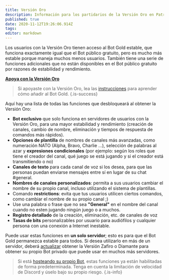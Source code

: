 ```yaml
---
title: Versión Oro
description: Información para los partidarios de la Versión Oro en Patreon (patreon.com/pixaal)
published: true
date: 2020-11-12T19:26:06.914Z
tags: 
editor: markdown
---
```


Los usuarios con la Versión Oro tienen acceso al Bot Gold estable, que funciona exactamente igual que el Bot público gratuito, pero es mucho más estable porque maneja muchos menos usuarios. También tiene una serie de funciones adicionales que no están disponibles en el Bot público gratuito por razones de estabilidad y rendimiento.

**[Apoya con la Versión Oro](Https://www.patreon.com/pixaal)**

> Si apoyaste con la Versión Oro, lea las [instrucciones](https://www.patreon.com/posts/36309048) para aprender cómo añadir al Bot Gold.
{.is-success}

Aquí hay una lista de todas las funciones que desbloqueará al obtener la Versión Oro:

* **Bot exclusivo** que solo funciona en servidores de usuarios con la Versión Oro, para una mayor estabilidad y rendimiento (creación de canales, cambio de nombre, eliminación y tiempos de respuesta de comandos más rápidos).
* **Opciones de plantilla** de nombres de canales más avanzadas, como numeración NATO (Alpha, Bravo, Charlie ...), selección de palabras al azar y **expresiones condicionales** (por ejemplo: según los roles que tiene el creador del canal, qué juego se está jugando y si el creador está transmitiendo o no)
* **Canales de texto** para cada canal de voz si los desea, para que las personas puedan enviarse mensajes entre sí en lugar de su chat #general.
* **Nombres de canales personalizados**: permita a sus usuarios cambiar el nombre de su propio canal, incluso utilizando el sistema de plantillas.
* Comando **restrictions**: evita que tus usuarios utilicen ciertos comandos, como cambiar el nombre de su propio canal ;)
* Use una palabra o frase que no sea **"General"** en el nombre del canal cuando no esten jugando ningún juego o a muchos.
* **Registro detallado** de la creación, eliminación, etc. de canales de voz
* **Tasas de bits** personalizables por usuario para audiófilos y cualquier persona con una conexión a Internet inestable.

Puede usar estas funciones en **un solo servidor**; esto es para que el Bot Gold permanezca estable para todos. Si desea utilizarlo en más de un servidor, deberá [actualizar](/sapphire-diamond-patrons) obtener la Versión Zafiro o Diamante para obtener su propio Bot privado que puede usar en muchos más servidores.
    
> Si está [hosteando su propio Bot](/self-hosting), estas funciones ya están habilitadas de forma predeterminada. Tenga en cuenta la limitación de velocidad de Discord y úselo bajo su propio riesgo.
{.is-info}